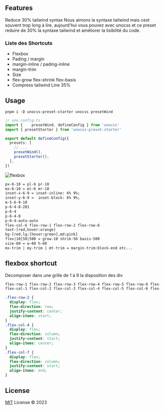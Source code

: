 ## Features
Reduce 30% tailwind syntax
Nous aimons la syntaxe tailwind mais cest souvent trop long à lire, aujourd'hui vous pouvez avec unocss et ce preset reduire de 30% la syntaxe tailwind et améliorer la lisibilité du code.

### Liste des Shortcuts
- Flexbox
- Pading / margin
- margin-inline / pading-inline
- margin-trim
- Size
- flex-grow flex-shrink flex-basis
- Compress tailwind Line 35%

## Usage
```shell
pnpm i -D unocss-preset-starter unocss presetWind
```

```ts
// uno.config.ts
import {	presetWind, defineConfig } from 'unocss'
import { presetStarter } from 'unocss-preset-starter'

export default defineConfig({
  presets: [
    // ...
    presetWind(),
    presetStarter(),
  ],
})
```
![flexbox](https://github.com/jojojojojoj5564656465465/unocss-preset-starter/assets/45184918/f498deac-e3b2-40b0-96f6-a73c37f85553)




```html
px-6-10 = pl-6 pr-10
mx-6-10 = ml-6 mr-10
inset-x-6-9 = inset-inline: 6% 9%;
inset-y-6-9 =  inset-block: 6% 9%;
m-5-6-9-10
p-6-4-8-201
p-6-4
p-6-4-8
p-6-4-auto-auto
flex-col-6 flex-row-1 flex-row-2 flex-row-6 
text-[red,hover:orange]
bg-[red,lg:[hover:green],md:pink]
flex|10|50|500 = grow-10 shrik-50 basis-500
size-60 = w-60 h-60
mx-trim | my-trim | mt-trim = margin-trim:block-end etc...

```
## flexbox shortcut
Decomposer dans une grille de 1 à 9 la disposition des div 

```html
flex-row-1 flex-row-2 flex-row-3 flex-row-4 flex-row-5 flex-row-6 flex-row-7 flex-row-8 flex-row-9
flex-col-1 flex-col-2 flex-col-3 flex-col-4 flex-col-5 flex-col-6 flex-col-7 flex-col-8 flex-col-9
```

```css
.flex-row-2 {
  display: flex;
  flex-direction: row;
  justify-content: center;
  align-items: start;
}
.flex-col-4 {
  display: flex;
  flex-direction: column;
  justify-content: start;
  align-items: center;
}
.flex-col-7 {
  display: flex;
  flex-direction: column;
  justify-content: start;
  align-items: end;
}
```

## License

[MIT](./LICENSE) License © 2023 
